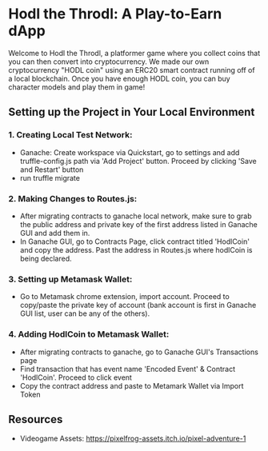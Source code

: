 # Hodl the Throdl: A Play-to-Earn dApp

Welcome to Hodl the Throdl, a platformer game where you collect coins that you can then convert into cryptocurrency. We made our own cryptocurrency "HODL coin" using an ERC20 smart contract running off of a local blockchain. Once you have enough HODL coin, you can buy character models and play them in game! 

<blockquote class="imgur-embed-pub" lang="en" data-id="a/oxGpe4o" data-context="false" ><a href="//imgur.com/a/oxGpe4o"></a></blockquote><script async src="//s.imgur.com/min/embed.js" charset="utf-8"></script>

## Setting up the Project in Your Local Environment

### 1. Creating Local Test Network:

- Ganache: Create workspace via Quickstart, go to settings and add truffle-config.js path via 'Add Project' button. Proceed by clicking 'Save and Restart' button
- run truffle migrate

### 2. Making Changes to Routes.js:

- After migrating contracts to ganache local network, make sure to grab the public address and private key of the first address listed in Ganache GUI and add them in.
- In Ganache GUI, go to Contracts Page, click contract titled 'HodlCoin' and copy the address. Past the address in Routes.js where hodlCoin is being declared.

### 3. Setting up Metamask Wallet:

- Go to Metamask chrome extension, import account. Proceed to copy/paste the private key of account (bank account is first in Ganache GUI list, user can be any of the others).

### 4. Adding HodlCoin to Metamask Wallet:

- After migrating contracts to ganache, go to Ganache GUI's Transactions page
- Find transaction that has event name 'Encoded Event' & Contract 'HodlCoin'. Proceed to click event
- Copy the contract address and paste to Metamark Wallet via Import Token


## Resources

- Videogame Assets: https://pixelfrog-assets.itch.io/pixel-adventure-1
